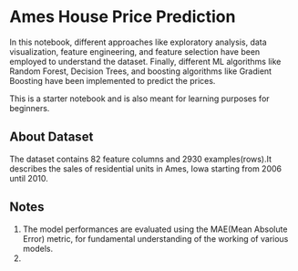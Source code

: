 # Ames House Price Prediction

In this notebook, different approaches like exploratory analysis, data visualization, feature engineering, and feature selection have been employed to understand the dataset. Finally, different ML algorithms like Random Forest, Decision Trees, and boosting algorithms like Gradient Boosting have been implemented to predict the prices.  

This is a starter notebook and is also meant for learning purposes for beginners.

## About Dataset
The dataset contains 82 feature columns and 2930 examples(rows).It describes the sales of residential units in Ames, Iowa starting from 2006 until 2010.  

## Notes
1. The model performances are evaluated using the MAE(Mean Absolute Error) metric, for fundamental understanding of the working of various models.
2. 
